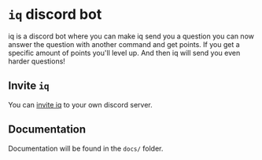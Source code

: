 `iq` discord bot
================
iq is a discord bot where you can make iq send you a question you can now answer the question with another command and get points. If you get a specific amount of points you'll level up. And then iq will send you even harder questions!

## Invite `iq`
You can [invite iq](https://discordapp.com/oauth2/authorize?client_id=698639299851321364&permissions=8&scope=bot) to your own discord server.


## Documentation
Documentation will be found in the `docs/` folder.

